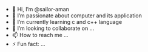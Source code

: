 - 👋 Hi, I’m @sailor-aman
- 👀 I’m passionate about computer and its      application 
- 🌱 I’m currently learning c and c++ language 
- 💞️ I’m looking to collaborate on ...
- 📫 How to reach me ...
- ⚡ Fun fact: ...

<!---
sailor-aman/falcon311-aman is a ✨ special ✨ repository because its `README.md` (this file) appears on your GitHub profile.
You can click the Preview link to take a look at your changes.
--->
